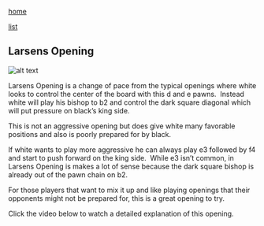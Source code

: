 [home](/zaliczeniowe1awww/)

[list](/zaliczeniowe1awww/list)

## Larsens Opening

![alt text](https://www.thechesswebsite.com/wp-content/uploads/2013/05/larsens-opening.jpg "Larsens Opening")


Larsens Opening is a change of pace from the typical openings where white looks to control the center of the board with this d and e pawns.  Instead white will play his bishop to b2 and control the dark square diagonal which will put pressure on black’s king side.

This is not an aggressive opening but does give white many favorable positions and also is poorly prepared for by black.

If white wants to play more aggressive he can always play e3 followed by f4 and start to push forward on the king side.  While e3 isn’t common, in Larsens Opening is makes a lot of sense because the dark square bishop is already out of the pawn chain on b2.

For those players that want to mix it up and like playing openings that their opponents might not be prepared for, this is a great opening to try.

Click the video below to watch a detailed explanation of this opening.

